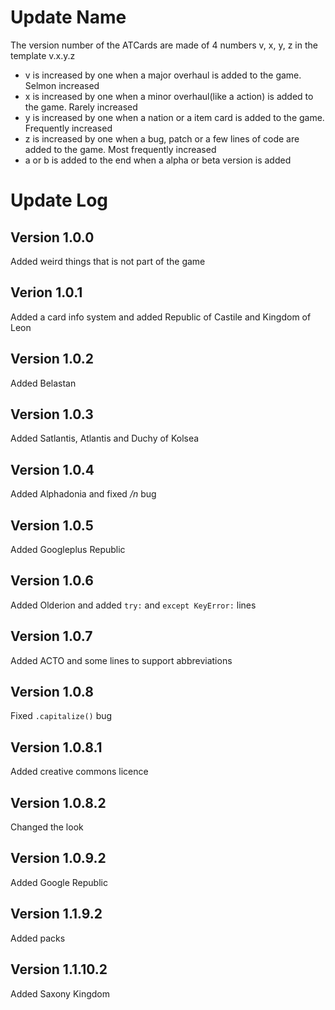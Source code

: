 # Update Name
The version number of the ATCards are made of 4 numbers v, x, y, z in the template v.x.y.z
* v is increased by one when a major overhaul is added to the game. Selmon increased
* x is increased by one when a minor overhaul(like a action) is added to the game. Rarely increased
* y is increased by one when a nation or a item card is added to the game. Frequently increased
* z is increased by one when a bug, patch or a few lines of code are added to the game. Most frequently increased
* a or b is added to the end when a alpha or beta version is added
# Update Log
## Version 1.0.0
Added weird things that is not part of the game
## Verion 1.0.1
Added a card info system and added Republic of Castile and Kingdom of Leon
## Version 1.0.2
Added Belastan
## Version 1.0.3
Added Satlantis, Atlantis and Duchy of Kolsea
## Version 1.0.4
Added Alphadonia and fixed */n* bug
## Version 1.0.5
Added Googleplus Republic
## Version 1.0.6
Added Olderion and added `try:` and `except KeyError:` lines
## Version 1.0.7
Added ACTO and some lines to support abbreviations
## Version 1.0.8
Fixed `.capitalize()` bug
## Version 1.0.8.1
Added creative commons licence
## Version 1.0.8.2
Changed the look
## Version 1.0.9.2
Added Google Republic
## Version 1.1.9.2
Added packs
## Version 1.1.10.2
Added Saxony Kingdom
